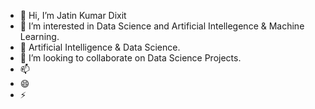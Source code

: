 - 👋 Hi, I’m Jatin Kumar Dixit 
- 👀 I’m interested in Data Science and Artificial Intellegence & Machine Learning.
- 🌱  Artificial Intelligence & Data Science.
- 💞️ I’m looking to collaborate on Data Science Projects.
- 📫 
- 😄
- ⚡ 

<!---
JatinDataWizard/JatinDataWizard is a ✨ special ✨ repository because its `README.md` (this file) appears on your GitHub profile.
You can click the Preview link to take a look at your changes.
--->
